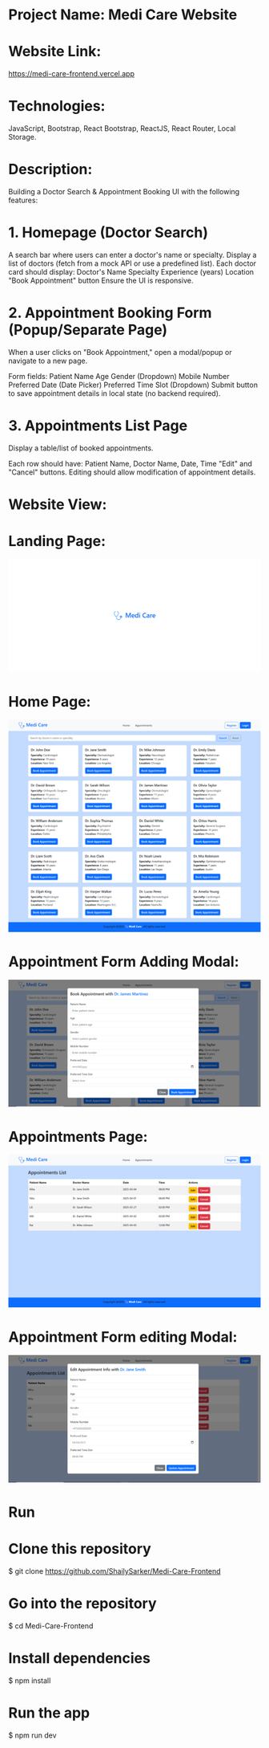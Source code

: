 # Project Name: Medi Care Website

# Website Link:
https://medi-care-frontend.vercel.app

# Technologies:
JavaScript, Bootstrap, React Bootstrap, ReactJS, React Router, Local Storage.

# Description:
Building a Doctor Search & Appointment Booking UI with the following features:

# 1. Homepage (Doctor Search)
A search bar where users can enter a doctor's name or specialty.
Display a list of doctors (fetch from a mock API or use a predefined list).
Each doctor card should display:
Doctor's Name
Specialty
Experience (years)
Location
"Book Appointment" button
Ensure the UI is responsive.

# 2. Appointment Booking Form (Popup/Separate Page)
When a user clicks on "Book Appointment," open a modal/popup or navigate to a new page.

Form fields:
Patient Name
Age
Gender (Dropdown)
Mobile Number
Preferred Date (Date Picker)
Preferred Time Slot (Dropdown)
Submit button to save appointment details in local state (no backend required).

# 3. Appointments List Page
Display a table/list of booked appointments.

Each row should have:
Patient Name, Doctor Name, Date, Time
"Edit" and "Cancel" buttons.
Editing should allow modification of appointment details.

# Website View:

# Landing Page:

![Alt Text](src/assets/Images/landing-page.png)

# Home Page:

![Alt Text](src/assets/Images/home.png)

# Appointment Form Adding Modal:

![Alt Text](src/assets/Images/appointmemt-form.PNG)

# Appointments Page:

![Alt Text](src/assets/Images/appointments.png)

# Appointment Form editing Modal:

![Alt Text](src/assets/Images/edit-appoinment.PNG)

# Run

# Clone this repository
$ git clone https://github.com/ShailySarker/Medi-Care-Frontend  

# Go into the repository
$ cd Medi-Care-Frontend

# Install dependencies
$ npm install

# Run the app
$ npm run dev
